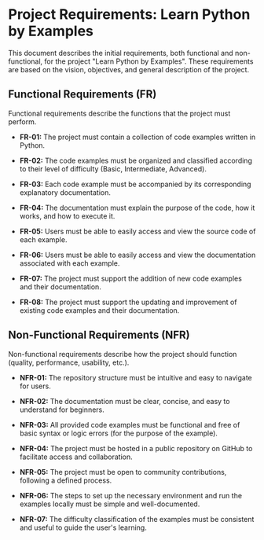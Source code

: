 # Project Requirements: Learn Python by Examples

This document describes the initial requirements, both functional and non-functional, for the project "Learn Python by Examples". These requirements are based on the vision, objectives, and general description of the project.

## Functional Requirements (FR)

Functional requirements describe the functions that the project must perform.

- **FR-01:** The project must contain a collection of code examples written in Python.

- **FR-02:** The code examples must be organized and classified according to their level of difficulty (Basic, Intermediate, Advanced).

- **FR-03:** Each code example must be accompanied by its corresponding explanatory documentation.

- **FR-04:** The documentation must explain the purpose of the code, how it works, and how to execute it.

- **FR-05:** Users must be able to easily access and view the source code of each example.

- **FR-06:** Users must be able to easily access and view the documentation associated with each example.

- **FR-07:** The project must support the addition of new code examples and their documentation.

- **FR-08:** The project must support the updating and improvement of existing code examples and their documentation.

## Non-Functional Requirements (NFR)

Non-functional requirements describe how the project should function (quality, performance, usability, etc.).

- **NFR-01:** The repository structure must be intuitive and easy to navigate for users.

- **NFR-02:** The documentation must be clear, concise, and easy to understand for beginners.

- **NFR-03:** All provided code examples must be functional and free of basic syntax or logic errors (for the purpose of the example).

- **NFR-04:** The project must be hosted in a public repository on GitHub to facilitate access and collaboration.

- **NFR-05:** The project must be open to community contributions, following a defined process.

- **NFR-06:** The steps to set up the necessary environment and run the examples locally must be simple and well-documented.

- **NFR-07:** The difficulty classification of the examples must be consistent and useful to guide the user's learning.
